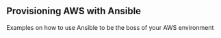 Provisioning AWS with Ansible
-----------------------------
Examples on how to use Ansible to be the boss of your AWS environment

  
